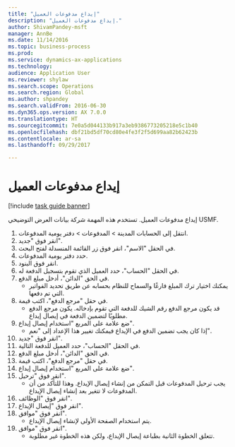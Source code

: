 ```yaml
--- 
title: "إيداع مدفوعات العميل"
description: "إيداع مدفوعات العميل."
author: ShivamPandey-msft
manager: AnnBe
ms.date: 11/14/2016
ms.topic: business-process
ms.prod: 
ms.service: dynamics-ax-applications
ms.technology: 
audience: Application User
ms.reviewer: shylaw
ms.search.scope: Operations
ms.search.region: Global
ms.author: shpandey
ms.search.validFrom: 2016-06-30
ms.dyn365.ops.version: AX 7.0.0
ms.translationtype: HT
ms.sourcegitcommit: 7e0a5d044133b917a3eb9386773205218e5c1b40
ms.openlocfilehash: dbf21bd5df70cd80e4fe3f2f5d699aa82b62423b
ms.contentlocale: ar-sa
ms.lasthandoff: 09/29/2017

---
```

# <a name="deposit-customer-payments"></a>إيداع مدفوعات العميل

[!include [task guide banner](../../includes/task-guide-banner.md)]

إيداع مدفوعات العميل. تستخدم هذه المهمة شركة بيانات العرض التوضيحي USMF.

1. انتقل إلى الحسابات المدينة > المدفوعات‬ > دفتر يومية المدفوعات‬‬.
2. انقر فوق "جديد".
3. في الحقل "الاسم"، انقر فوق زر القائمة المنسدلة لفتح البحث.
4. حدد دفتر يومية المدفوعات‬. 
5. انقر فوق البنود.
6. في الحقل "الحساب"، حدد العميل الذي تقوم بتسجيل الدفعة له.
7. في الحق "الدائن"، أدخل مبلغ الدفع.
    * يمكنك اختيار ترك المبلغ فارغًا والسماح للنظام بحسابه عن طريق تحديد الفواتير التي تم دفعها.  
8. في حقل "مرجع الدفع"، اكتب قيمة.
    * قد يكون مرجع الدفع رقم الشيك للدفعة التي تقوم بإدخاله. يكون مرجع الدفع مطلوبًا لتضمين الدفعة في إيصال إيداع.  
9. ضع علامة على المربع "استخدام إيصال إيداع‬".
    * إذا كان يجب تضمين الدفع في الإيداع فيمكنك تغيير هذا الإعداد إلى "نعم".  
10. انقر فوق "جديد".
11. في الحقل "الحساب"، حدد العميل للدفعة التالية.
12. في الحق "الدائن"، أدخل مبلغ الدفع.
13. في حقل "مرجع الدفع"، اكتب قيمة.
14. ضع علامة على المربع "استخدام إيصال إيداع‬".
15. انقر فوق "ترحيل".
    * يجب ترحيل المدفوعات قبل التمكن من إنشاء إيصال الإيداع. وهذا للتأكد من أن المدفوعات لا تتغير بعد إنشاء إيصال الإيداع.  
16. انقر فوق "الوظائف".
17. انقر فوق "إيصال الإيداع".
18. انقر فوق "موافق".
    * يتم استخدام الصفحة الأولى لإنشاء إيصال الإيداع.  
19. انقر فوق "موافق".
    * تتعلق الخطوة الثانية بطباعة إيصال الإيداع، ولكن هذه الخطوة غير مطلوبة.  


